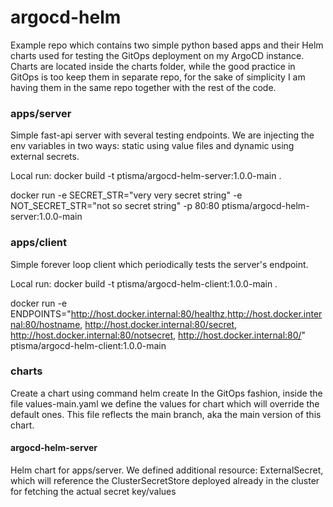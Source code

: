 # argocd-helm
Example repo which contains two simple python based apps and their Helm charts used for testing the GitOps deployment on my ArgoCD instance. Charts are located inside the charts folder, while the good practice in GitOps is too keep them in separate repo, for the sake of simplicity I am having them in the same repo together with the rest of the code.

### apps/server
Simple fast-api server with several testing endpoints. We are injecting the env variables in two ways: static using value files and dynamic using external secrets.

Local run:
docker build -t ptisma/argocd-helm-server:1.0.0-main .

docker run -e SECRET_STR="very very secret string" -e NOT_SECRET_STR="not so secret string"  -p 80:80 ptisma/argocd-helm-server:1.0.0-main

### apps/client
Simple forever loop client which periodically tests the server's endpoint.

Local run:
docker build -t ptisma/argocd-helm-client:1.0.0-main .

docker run -e ENDPOINTS="http://host.docker.internal:80/healthz,http://host.docker.internal:80/hostname, http://host.docker.internal:80/secret, http://host.docker.internal:80/notsecret, http://host.docker.internal:80/" ptisma/argocd-helm-client:1.0.0-main

### charts
Create a chart using command helm create
In the GitOps fashion, inside the file values-main.yaml we define the values for chart which will override the default ones. This file reflects the main branch, aka the main version of this chart.

#### argocd-helm-server
Helm chart for apps/server. We defined additional resource: ExternalSecret, which will reference the ClusterSecretStore  deployed already in the cluster for fetching the actual secret key/values

